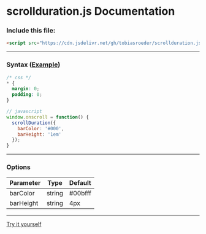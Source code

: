# scrollduration.js Documentation

### Include this file:
``` html
<script src="https://cdn.jsdelivr.net/gh/tobiasroeder/scrollduration.js@1.0.1/js/scrollduration.min.js"></script>
```

---

### Syntax ([Example](https://codepen.io/tobiasroeder/pen/qePQXw))

``` css
/* css */
* {
  margin: 0;
  padding: 0;
}
```

``` javascript
// javascript
window.onscroll = function() {
  scrollDuration({
    barColor: '#000',
    barHeight: '1em'
  });
}
```

---

### Options
Parameter | Type | Default
--|--|--
barColor | string | #00bfff
barHeight | string | 4px

---

[Try it yourself](https://codepen.io/tobiasroeder/pen/qePQXw)
